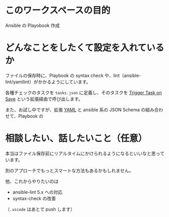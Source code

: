 # このワークスペースの目的

Ansible の Playobook 作成

# どんなことをしたくて設定を入れているか

ファイルの保存時に、Playbook の syntax check や、lint（ansible-lint/yamllint）がかかるようにしています。

各種チェックのタスクを `tasks.json` に定義し、そのタスクを [Trigger Task on Save](https://marketplace.visualstudio.com/items?itemName=Gruntfuggly.triggertaskonsave) という拡張経由で呼び出します。 

また、お試し中ですが、拡張 [YAML](https://marketplace.visualstudio.com/items?itemName=redhat.vscode-yaml) と ansible 系の JSON Schema の組み合わせて、Playbook の

# 相談したい、話したいこと（任意）

本当はファイル保存前にリアルタイムにかけられるようになるといいなと思っています。

別のアプローチでもっとスマートな方法もあるかもしれません。

他、これからやりたいのは

- ansible-lint 5.x への対応
- syntax-check の改善

（`.vscode` はあとで push します）
